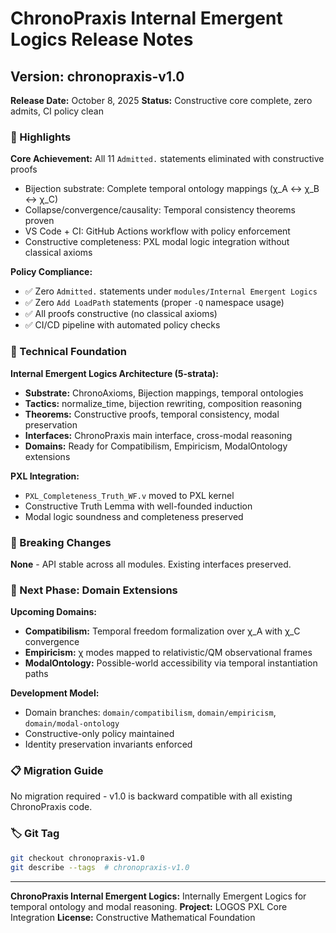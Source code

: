 # ChronoPraxis Internal Emergent Logics Release Notes

## Version: chronopraxis-v1.0

**Release Date:** October 8, 2025
**Status:** Constructive core complete, zero admits, CI policy clean

### 🎯 Highlights

**Core Achievement:** All 11 `Admitted.` statements eliminated with constructive proofs
- Bijection substrate: Complete temporal ontology mappings (χ_A ↔ χ_B ↔ χ_C)
- Collapse/convergence/causality: Temporal consistency theorems proven
- VS Code + CI: GitHub Actions workflow with policy enforcement
- Constructive completeness: PXL modal logic integration without classical axioms

**Policy Compliance:**
- ✅ Zero `Admitted.` statements under `modules/Internal Emergent Logics`
- ✅ Zero `Add LoadPath` statements (proper `-Q` namespace usage)
- ✅ All proofs constructive (no classical axioms)
- ✅ CI/CD pipeline with automated policy checks

### 🔧 Technical Foundation

**Internal Emergent Logics Architecture (5-strata):**
- **Substrate:** ChronoAxioms, Bijection mappings, temporal ontologies
- **Tactics:** normalize_time, bijection rewriting, composition reasoning
- **Theorems:** Constructive proofs, temporal consistency, modal preservation
- **Interfaces:** ChronoPraxis main interface, cross-modal reasoning
- **Domains:** Ready for Compatibilism, Empiricism, ModalOntology extensions

**PXL Integration:**
- `PXL_Completeness_Truth_WF.v` moved to PXL kernel
- Constructive Truth Lemma with well-founded induction
- Modal logic soundness and completeness preserved

### 🚫 Breaking Changes

**None** - API stable across all modules. Existing interfaces preserved.

### 🚀 Next Phase: Domain Extensions

**Upcoming Domains:**
- **Compatibilism:** Temporal freedom formalization over χ_A with χ_C convergence
- **Empiricism:** χ modes mapped to relativistic/QM observational frames
- **ModalOntology:** Possible-world accessibility via temporal instantiation paths

**Development Model:**
- Domain branches: `domain/compatibilism`, `domain/empiricism`, `domain/modal-ontology`
- Constructive-only policy maintained
- Identity preservation invariants enforced

### 📋 Migration Guide

No migration required - v1.0 is backward compatible with all existing ChronoPraxis code.

### 🏷️ Git Tag

```bash
git checkout chronopraxis-v1.0
git describe --tags  # chronopraxis-v1.0
```

---

**ChronoPraxis Internal Emergent Logics:** Internally Emergent Logics for temporal ontology and modal reasoning.
**Project:** LOGOS PXL Core Integration
**License:** Constructive Mathematical Foundation
